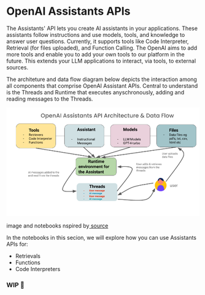 
# OpenAI Assistants APIs

The Assistants' API lets you create AI assistants in your applications. These assistants follow instructions and use models, tools, and knowledge to answer user questions. Currently, it supports tools like Code Interpreter, Retrieval (for files uploaded), and Function Calling. The OpenAI aims to add more tools and enable you to add your own tools to our platform in the future. This extends your LLM applications to interact, via tools, to external sources.

The architeture and data flow diagram below depicts the interaction among all
components that comprise OpenAI Assistant APIs. Central to understand is the 
Threads and Runtime that executes anyschronously, adding and reading messages
to the Threads.

<img src="./images/assistant_arch.png">

image and notebooks nspired by[ source](https://www.youtube.com/watch?v=yzNG3NnF0YE)

In the notebooks in this secion, we will explore how you can use Assistants APIs for:
 * Retrievals
 * Functions 
 * Code Interpreters


### WIP 🚧
